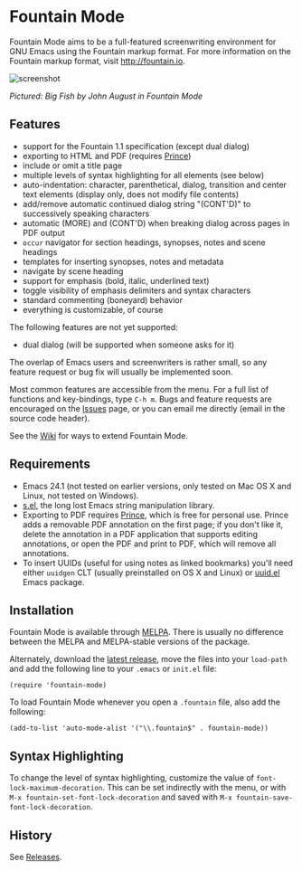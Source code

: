 Fountain Mode
=============

Fountain Mode aims to be a full-featured screenwriting environment for
GNU Emacs using the Fountain markup format. For more information on
the Fountain markup format, visit <http://fountain.io>.

![screenshot](https://dl.dropboxusercontent.com/u/94472468/fountain-mode-cdn/screenshot.png)

*Pictured: Big Fish by John August in Fountain Mode*

Features
--------

- support for the Fountain 1.1 specification (except dual dialog)
- exporting to HTML and PDF (requires [Prince][])
- include or omit a title page
- multiple levels of syntax highlighting for all elements (see below)
- auto-indentation: character, parenthetical, dialog, transition and
  center text elements (display only, does not modify file contents)
- add/remove automatic continued dialog string "(CONT'D)" to
  successively speaking characters
- automatic (MORE) and (CONT'D) when breaking dialog across pages in
  PDF output
- `occur` navigator for section headings, synopses, notes and scene
  headings
- templates for inserting synopses, notes and metadata
- navigate by scene heading
- support for emphasis (bold, italic, underlined text)
- toggle visibility of emphasis delimiters and syntax characters
- standard commenting (boneyard) behavior
- everything is customizable, of course

The following features are not yet supported:

- dual dialog (will be supported when someone asks for it)

The overlap of Emacs users and screenwriters is rather small, so any
feature request or bug fix will usually be implemented soon.

Most common features are accessible from the menu. For a full list of
functions and key-bindings, type `C-h m`. Bugs and feature requests
are encouraged on the [Issues][] page, or you can email me directly
(email in the source code header).

See the [Wiki][] for ways to extend Fountain Mode.

[prince]: http://www.princexml.com "Prince"
[issues]: https://github.com/rnkn/fountain-mode/issues "Fountain Mode issues"
[wiki]: https://github.com/rnkn/fountain-mode/wiki "Fountain Mode wiki"

Requirements
------------

- Emacs 24.1 (not tested on earlier versions, only tested on Mac OS X
  and Linux, not tested on Windows).
- [s.el][], the long lost Emacs string manipulation library.
- Exporting to PDF requires [Prince][], which is free for personal
  use. Prince adds a removable PDF annotation on the first page; if
  you don't like it, delete the annotation in a PDF application that
  supports editing annotations, or open the PDF and print to PDF,
  which will remove all annotations.
- To insert UUIDs (useful for using notes as linked bookmarks) you'll
  need either `uuidgen` CLT (usually preinstalled on OS X and Linux)
  or [uuid.el][] Emacs package.

[s.el]: https://github.com/magnars/s.el "s.el"
[uuid.el]: https://github.com/nicferrier/emacs-uuid "uuid.el"

Installation
------------

Fountain Mode is available through [MELPA][]. There is usually no
difference between the MELPA and MELPA-stable versions of the package.

Alternately, download the [latest release][], move the files into your
`load-path` and add the following line to your `.emacs` or `init.el`
file:

    (require 'fountain-mode)

To load Fountain Mode whenever you open a `.fountain` file, also add the
following:

    (add-to-list 'auto-mode-alist '("\\.fountain$" . fountain-mode))

[melpa]: http://melpa.milkbox.net "MELPA"
[latest release]: https://github.com/rnkn/fountain-mode/releases/latest "Fountain Mode latest release"

Syntax Highlighting
-------------------

To change the level of syntax highlighting, customize the value of
`font-lock-maximum-decoration`. This can be set indirectly with the
menu, or with `M-x fountain-set-font-lock-decoration` and saved with
`M-x fountain-save-font-lock-decoration`.

History
-------

See [Releases][].

[releases]: https://github.com/rnkn/fountain-mode/releases "Fountain Mode releases"
